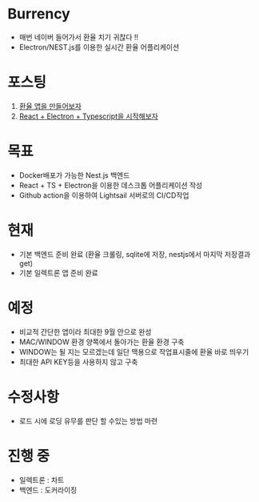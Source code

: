 # Burrency
- 매번 네이버 들어가서 환율 치기 귀찮다 !!
- Electron/NEST.js를 이용한 실시간 환율 어플리케이션

# 포스팅
1. [환율 앱을 만들어보자](https://hbyun.tistory.com/242)
2. [React + Electron + Typescript을 시작해보자](https://hbyun.tistory.com/243)

# 목표
- Docker배포가 가능한 Nest.js 백엔드
- React + TS + Electron을 이용한 데스크톱 어플리케이션 작성
- Github action을 이용하여 Lightsail 서버로의 CI/CD작업

# 현재
- 기본 백엔드 준비 완료 (환율 크롤링, sqlite에 저장, nestjs에서 마지막 저장결과 get)
- 기본 일렉트론 앱 준비 완료

# 예정
- 비교적 간단한 앱이라 최대한 9월 안으로 완성
- MAC/WINDOW 환경 양쪽에서 돌아가는 환율 환경 구축
- WINDOW는 될 지는 모르겠는데 일단 맥용으로 작업표시줄에 환율 바로 띄우기
- 최대한 API KEY등을 사용하지 않고 구축

# 수정사항
- 로드 시에 로딩 유무를 판단 할 수있는 방법 마련

# 진행 중
- 일렉트론 : 차트
- 백엔드 : 도커라이징
